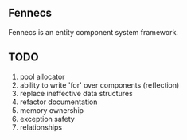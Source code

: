 ## Fennecs

Fennecs is an entity component system framework.

## TODO

1. pool allocator
2. ability to write 'for' over components (reflection)
3. replace ineffective data structures
4. refactor documentation
5. memory ownership
6. exception safety
7. relationships
